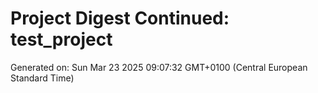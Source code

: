# Project Digest Continued: test_project
Generated on: Sun Mar 23 2025 09:07:32 GMT+0100 (Central European Standard Time)

